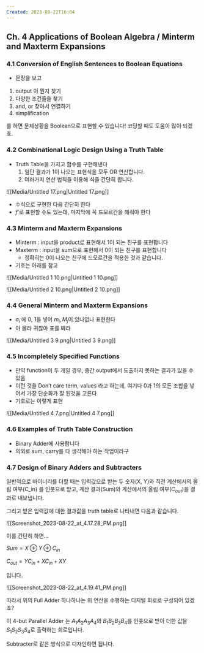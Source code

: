 ```yaml
---
Created: 2023-08-22T16:04
---
```

## Ch. 4 Applications of Boolean Algebra / Minterm and Maxterm Expansions

### 4.1 Conversion of English Sentences to Boolean Equations

- 문장을 보고

1. output 이 뭔지 찾기
2. 다양한 조건들을 찾기
3. and, or 찾아서 연결하기
4. simplification

를 하면 문제상황을 Boolean으로 표현할 수 있습니다! 코딩할 때도 도움이 많이 되겠죠.

### 4.2 Combinational Logic Design Using a Truth Table

- Truth Table을 가지고 함수를 구현해낸다
    1. 일단 결과가 1이 나오는 표현식을 모두 OR 연산합니다.
    2. 여러가지 연산 법칙을 이용해 식을 간단히 합니다.

![[Media/Untitled 17.png|Untitled 17.png]]

- 수식으로 구현한 다음 간단히 한다
- $f’$﻿로 표현할 수도 있는데, 마지막에 꼭 드모르간을 해줘야 한다

### 4.3 Minterm and Maxterm Expansions

- Minterm : input을 product로 표현해서 1이 되는 친구를 표현합니다
- Maxterm : input을 sum으로 표현해서 0이 되는 친구를 표현합니다
    - 정확히는 0이 나오는 친구에 드모르간을 적용한 것과 같습니다.
- 기호는 아래를 참고

![[Media/Untitled 1 10.png|Untitled 1 10.png]]

![[Media/Untitled 2 10.png|Untitled 2 10.png]]

### 4.4 General Minterm and Maxterm Expansions

- $a_i$﻿ 에 0, 1을 넣어 $m_i, M_j$﻿이 있나없나 표현한다
- 아 몰라 귀찮아 표를 봐라

![[Media/Untitled 3 9.png|Untitled 3 9.png]]

### 4.5 Incompletely Specified Functions

- 만약 function이 두 개일 경우, 중간 output에서 도출하지 못하는 결과가 있을 수 있음
- 이런 것을 Don’t care term, values 라고 하는데, 여기다 0과 1의 모든 조합을 넣어서 가장 단순화가 잘 된것을 고른다
- 기호로는 이렇게 표현

![[Media/Untitled 4 7.png|Untitled 4 7.png]]

### 4.6 Examples of Truth Table Construction

- Binary Adder에 사용합니다
- 의외로 sum, carry를 다 생각해야 하는 작업이라구

### 4.7 Design of Binary Adders and Subtracters

일반적으로 바이너리를 더할 때는 입력값으로 받는 두 숫자(X, Y)와 직전 계산에서의 올림 여부(C_in) 를 인풋으로 받고, 계산 결과(Sum)와 계산에서의 올림 여부($C_{out}$﻿)을 결과로 내보냅니다.

그리고 받은 입력값에 대한 결과값을 truth table로 나타내면 다음과 같습니다.

![[Screenshot_2023-08-22_at_4.17.28_PM.png]]

이를 간단히 하면…

$Sum = X \oplus Y \oplus C_{in}$﻿

$C_{out} = YC_{in}+XC_{in}+XY$﻿

입니다.

![[Screenshot_2023-08-22_at_4.19.41_PM.png]]

따라서 위의 Full Adder 하나하나는 위 연산을 수행하는 디지털 회로로 구성되어 있겠죠?

이 4-but Parallel Adder 는 $A_1A_2A_3A_4$﻿와 $B_1B_2B_3B_4$﻿를 인풋으로 받아 더한 값을 $S_1S_2S_3S_4$﻿로 출력하는 회로입니다.

Subtracter로 같은 방식으로 디자인하면 됩니다.